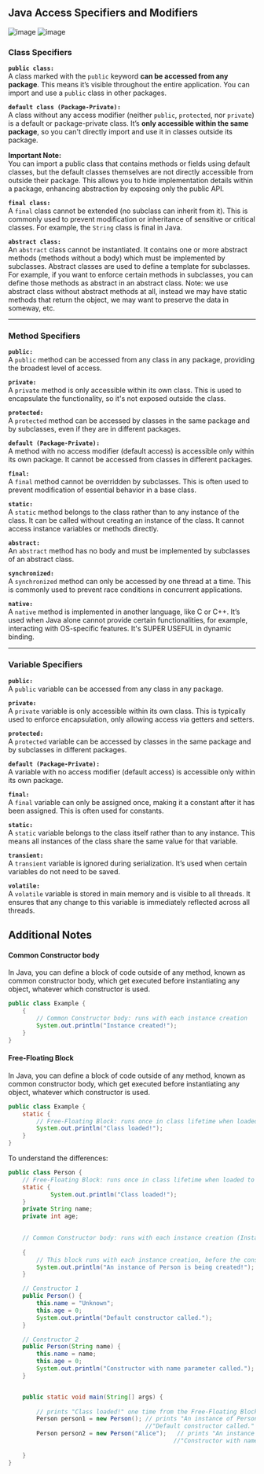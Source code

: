 
## Java Access Specifiers and Modifiers

![image](https://github.com/user-attachments/assets/823aa0c0-b216-4652-884d-94d49c6efdea)
![image](https://github.com/user-attachments/assets/7ceaedf3-f9d5-4be1-87d2-b122a1dc58aa)

### Class Specifiers

**`public class:`**  
A class marked with the `public` keyword **can be accessed from any package**. This means it’s visible throughout the entire application. You can import and use a `public` class in other packages.

**`default class (Package-Private):`**  
A class without any access modifier (neither `public`, `protected`, nor `private`) is a default or package-private class. It’s **only accessible within the same package**, so you can't directly import and use it in classes outside its package.

**Important Note:**  
You can import a public class that contains methods or fields using default classes, but the default classes themselves are not directly accessible from outside their package. This allows you to hide implementation details within a package, enhancing abstraction by exposing only the public API.

**`final class:`**  
A `final` class cannot be extended (no subclass can inherit from it). This is commonly used to prevent modification or inheritance of sensitive or critical classes. For example, the `String` class is final in Java.

**`abstract class:`**  
An `abstract` class cannot be instantiated. It contains one or more abstract methods (methods without a body) which must be implemented by subclasses. Abstract classes are used to define a template for subclasses. For example, if you want to enforce certain methods in subclasses, you can define those methods as abstract in an abstract class.
Note: we use abstract class without abstract methods at all, instead we may have static methods that return the object, we may want to preserve the data in someway, etc.

----------

### Method Specifiers

**`public:`**  
A `public` method can be accessed from any class in any package, providing the broadest level of access.

**`private:`**  
A `private` method is only accessible within its own class. This is used to encapsulate the functionality, so it's not exposed outside the class.

**`protected:`**  
A `protected` method can be accessed by classes in the same package and by subclasses, even if they are in different packages.

**`default (Package-Private):`**  
A method with no access modifier (default access) is accessible only within its own package. It cannot be accessed from classes in different packages.

**`final:`**  
A `final` method cannot be overridden by subclasses. This is often used to prevent modification of essential behavior in a base class.

**`static:`**  
A `static` method belongs to the class rather than to any instance of the class. It can be called without creating an instance of the class. It cannot access instance variables or methods directly.

**`abstract:`**  
An `abstract` method has no body and must be implemented by subclasses of an abstract class.

**`synchronized:`**  
A `synchronized` method can only be accessed by one thread at a time. This is commonly used to prevent race conditions in concurrent applications.

**`native:`**  
A `native` method is implemented in another language, like C or C++. It’s used when Java alone cannot provide certain functionalities, for example, interacting with OS-specific features. It's SUPER USEFUL in dynamic binding.

----------

### Variable Specifiers

**`public:`**  
A `public` variable can be accessed from any class in any package.

**`private:`**  
A `private` variable is only accessible within its own class. This is typically used to enforce encapsulation, only allowing access via getters and setters.

**`protected:`**  
A `protected` variable can be accessed by classes in the same package and by subclasses in different packages.

**`default (Package-Private):`**  
A variable with no access modifier (default access) is accessible only within its own package.

**`final:`**  
A `final` variable can only be assigned once, making it a constant after it has been assigned. This is often used for constants.

**`static:`**  
A `static` variable belongs to the class itself rather than to any instance. This means all instances of the class share the same value for that variable.

**`transient:`**  
A `transient` variable is ignored during serialization. It’s used when certain variables do not need to be saved.

**`volatile:`**  
A `volatile` variable is stored in main memory and is visible to all threads. It ensures that any change to this variable is immediately reflected across all threads.

## Additional Notes

#### Common Constructor body

In Java, you can define a block of code outside of any method, known as common constructor body, which get executed before instantiating any object, whatever which constructor is used.
```java
public class Example {
    {
        // Common Constructor body: runs with each instance creation
        System.out.println("Instance created!");
    }
}
```

#### Free-Floating Block

In Java, you can define a block of code outside of any method, known as common constructor body, which get executed before instantiating any object, whatever which constructor is used.
```java
public class Example {
    static {
        // Free-Floating Block: runs once in class lifetime when loaded to memory
        System.out.println("Class loaded!");
    }
}
```
To understand the differences:

```java
public class Person {
	// Free-Floating Block: runs once in class lifetime when loaded to memory
    static {
	        System.out.println("Class loaded!");
	}
    private String name;
    private int age;
	

    // Common Constructor body: runs with each instance creation (Instance initializer block)
    
    {
        // This block runs with each instance creation, before the constructor body
        System.out.println("An instance of Person is being created!");
    }

    // Constructor 1
    public Person() {
        this.name = "Unknown";
        this.age = 0;
        System.out.println("Default constructor called.");
    }

    // Constructor 2
    public Person(String name) {
        this.name = name;
        this.age = 0;
        System.out.println("Constructor with name parameter called.");
    }


    public static void main(String[] args) {
        
        // prints "Class loaded!" one time from the Free-Floating Block when class loaded to memory       
        Person person1 = new Person(); // prints "An instance of Person is being created!"
								       //"Default constructor called."
        Person person2 = new Person("Alice");   // prints "An instance of Person is being created!"
										       //"Constructor with name parameter called."
        
    }
}

```
